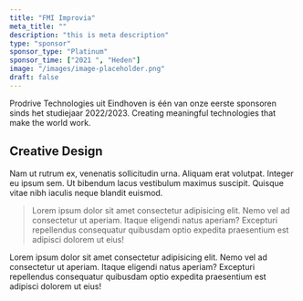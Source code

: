 ```yaml
---
title: "FMI Improvia"
meta_title: ""
description: "this is meta description"
type: "sponsor"
sponsor_type: "Platinum"
sponsor_time: ["2021 ", "Heden"]
image: "/images/image-placeholder.png"
draft: false
---
```


Prodrive Technologies uit Eindhoven is één van onze eerste sponsoren sinds het studiejaar 2022/2023.
Creating meaningful technologies that make the world work.

## Creative Design

Nam ut rutrum ex, venenatis sollicitudin urna. Aliquam erat volutpat. Integer eu ipsum sem. Ut bibendum lacus vestibulum maximus suscipit. Quisque vitae nibh iaculis neque blandit euismod.

> Lorem ipsum dolor sit amet consectetur adipisicing elit. Nemo vel ad consectetur ut aperiam. Itaque eligendi natus aperiam? Excepturi repellendus consequatur quibusdam optio expedita praesentium est adipisci dolorem ut eius!

Lorem ipsum dolor sit amet consectetur adipisicing elit. Nemo vel ad consectetur ut aperiam. Itaque eligendi natus aperiam? Excepturi repellendus consequatur quibusdam optio expedita praesentium est adipisci dolorem ut eius!
